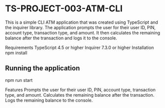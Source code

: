 # TS-PROJECT-003-ATM-CLI
This is a simple CLI ATM application that was created using TypeScript and the inquirer library. The application prompts the user for their user ID, PIN, account type, transaction type, and amount. It then calculates the remaining balance after the transaction and logs it to the console.

Requirements
TypeScript 4.5 or higher
Inquirer 7.3.0 or higher
Installation
npm install


## Running the application

npm run start

Features
Prompts the user for their user ID, PIN, account type, transaction type, and amount.
Calculates the remaining balance after the transaction.
Logs the remaining balance to the console.
